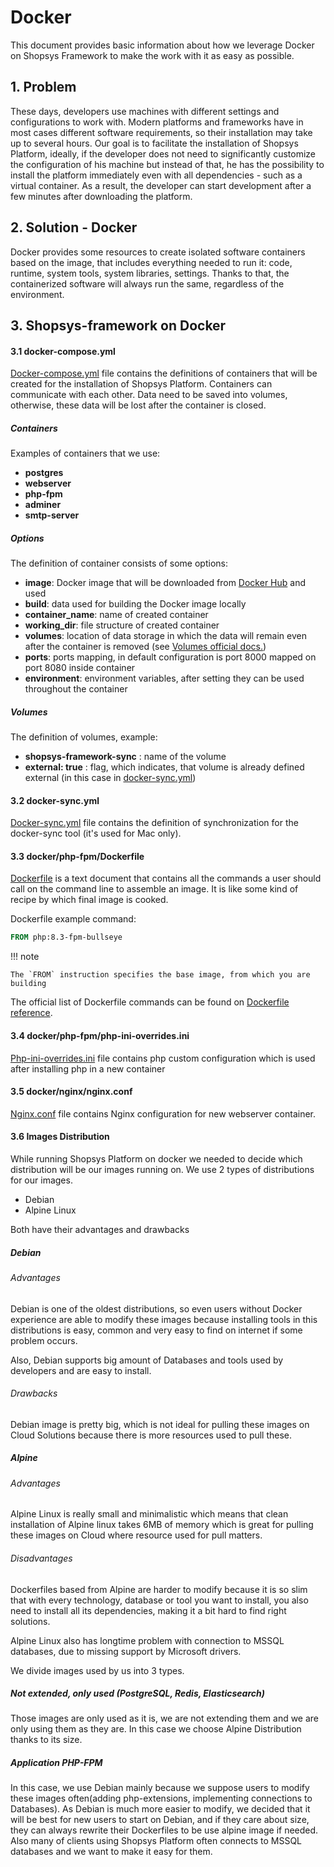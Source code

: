 # Docker

This document provides basic information about how we leverage Docker on Shopsys
Framework to make the work with it as easy as possible.

## 1. Problem

These days, developers use machines with different
settings and configurations to work with. Modern
platforms and frameworks have in most cases
different software requirements, so their installation may take
up to several hours. Our goal is to facilitate the installation of Shopsys Platform,
ideally, if the developer does not need to significantly customize
the configuration of his machine but instead of that, he has the possibility
to install the platform immediately even with all dependencies - such
as a virtual container. As a result, the developer can start development
after a few minutes after downloading the platform.

## 2. Solution - Docker

Docker provides some resources to create isolated software containers based
on the image, that includes everything needed to run it: code, runtime, system tools,
system libraries, settings. Thanks to that, the containerized software will
always run the same, regardless of the environment.

## 3. Shopsys-framework on Docker

#### 3.1 docker-compose.yml

[Docker-compose.yml](/project-base/docker/conf/docker-compose.yml.dist) file contains the definitions of containers that will be created for the installation
of Shopsys Platform. Containers can communicate with each other. Data need to be saved
into volumes, otherwise, these data will be lost after the container is closed.

##### Containers

Examples of containers that we use:

- **postgres**
- **webserver**
- **php-fpm**
- **adminer**
- **smtp-server**

##### Options

The definition of container consists of some options:

- **image**: Docker image that will be downloaded from [Docker Hub](https://hub.docker.com/) and used
- **build**: data used for building the Docker image locally
- **container_name**: name of created container
- **working_dir**: file structure of created container
- **volumes**: location of data storage in which the data will remain even after the container is removed (see [Volumes official docs.](https://docs.docker.com/engine/admin/volumes/volumes/))
- **ports**: ports mapping, in default configuration is port 8000 mapped on port 8080 inside container
- **environment**: environment variables, after setting they can be used throughout the container

##### Volumes

The definition of volumes, example:

- **shopsys-framework-sync** : name of the volume
- **external: true** : flag, which indicates, that volume is already defined external
  (in this case in [docker-sync.yml](https://github.com/shopsys/shopsys/blob/master/project-base/docker-sync.yml))

#### 3.2 docker-sync.yml

[Docker-sync.yml](/project-base/docker/conf/docker-sync.yml.dist) file contains the definition of synchronization for the docker-sync tool (it's used for Mac only).

#### 3.3 docker/php-fpm/Dockerfile

[Dockerfile](/project-base/docker/php-fpm/Dockerfile) is a text document that contains all the commands a user
should call on the command line to assemble an image. It is like some
kind of recipe by which final image is cooked.

Dockerfile example command:

```dockerfile
FROM php:8.3-fpm-bullseye
```

!!! note

    The `FROM` instruction specifies the base image, from which you are building

The official list of Dockerfile commands can be found on [Dockerfile reference](https://docs.docker.com/engine/reference/builder/#from).

#### 3.4 docker/php-fpm/php-ini-overrides.ini

[Php-ini-overrides.ini](/project-base/docker/php-fpm/php-ini-overrides.ini) file contains php custom configuration which is used after installing php in a new container

#### 3.5 docker/nginx/nginx.conf

[Nginx.conf](/project-base/docker/nginx/nginx.conf) file contains Nginx configuration for new webserver container.

#### 3.6 Images Distribution

While running Shopsys Platform on docker we needed to decide which distribution will be our images running on. We use 2 types of distributions for our images.

- Debian
- Alpine Linux

Both have their advantages and drawbacks

##### Debian

###### Advantages

Debian is one of the oldest distributions, so even users without Docker experience are able to modify these images because installing tools in this distributions is easy, common and very easy to find on internet if some problem occurs.

Also, Debian supports big amount of Databases and tools used by developers and are easy to install.

###### Drawbacks

Debian image is pretty big, which is not ideal for pulling these images on Cloud Solutions because there is more resources used to pull these.

##### Alpine

###### Advantages

Alpine Linux is really small and minimalistic which means that clean installation of Alpine linux takes 6MB of memory which is great for pulling these images on Cloud where resource used for pull matters.

###### Disadvantages

Dockerfiles based from Alpine are harder to modify because it is so slim that with every technology, database or tool you want to install, you also need to install all its dependencies, making it a bit hard to find right solutions.

Alpine Linux also has longtime problem with connection to MSSQL databases, due to missing support by Microsoft drivers.

We divide images used by us into 3 types.

##### Not extended, only used (PostgreSQL, Redis, Elasticsearch)

Those images are only used as it is, we are not extending them and we are only using them as they are. In this case we choose Alpine Distribution thanks to its size.

##### Application PHP-FPM

In this case, we use Debian mainly because we suppose users to modify these images often(adding php-extensions, implementing connections to Databases). As Debian is much more easier to modify, we decided that it will be best for new users to start on Debian, and if they care about size, they can always rewrite their Dockerfiles to be use alpine image if needed. Also many of clients using Shopsys Platform often connects to MSSQL databases and we want to make it easy for them.
